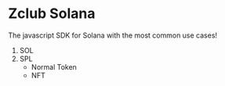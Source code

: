 # Zclub Solana

The javascript SDK for Solana with the most common use cases!

1. SOL
2. SPL
    - Normal Token
    - NFT
